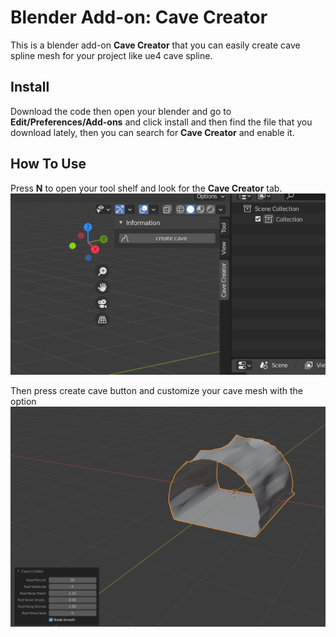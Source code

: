 # Blender Add-on: Cave Creator
This is a blender add-on **Cave Creator** that you can easily create cave spline mesh for your project like ue4 cave spline.

## Install
Download the code then open your blender and go to **Edit/Preferences/Add-ons** and click install and then find the file that you download lately, then you can search for **Cave Creator** and enable it.

## How To Use
Press **N** to open your tool shelf and look for the **Cave Creator** tab.
![alt text](https://github.com/mahdigholami099/Cave-Spline-Creator/blob/master/ReadmeImage/img-1.png?raw=true)

Then press create cave button and customize your cave mesh with the option
![alt text](https://github.com/mahdigholami099/Cave-Spline-Creator/blob/master/ReadmeImage/img-2.png?raw=true)